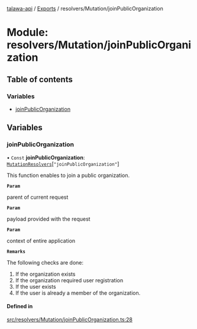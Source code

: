 [talawa-api](../README.md) / [Exports](../modules.md) / resolvers/Mutation/joinPublicOrganization

# Module: resolvers/Mutation/joinPublicOrganization

## Table of contents

### Variables

- [joinPublicOrganization](resolvers_Mutation_joinPublicOrganization.md#joinpublicorganization)

## Variables

### joinPublicOrganization

• `Const` **joinPublicOrganization**: [`MutationResolvers`](types_generatedGraphQLTypes.md#mutationresolvers)[``"joinPublicOrganization"``]

This function enables to join a public organization.

**`Param`**

parent of current request

**`Param`**

payload provided with the request

**`Param`**

context of entire application

**`Remarks`**

The following checks are done:
1. If the organization exists
2. If the organization required user registration
3. If the user exists
4. If the user is already a member of the organization.

#### Defined in

[src/resolvers/Mutation/joinPublicOrganization.ts:28](https://github.com/PalisadoesFoundation/talawa-api/blob/e919df4/src/resolvers/Mutation/joinPublicOrganization.ts#L28)
